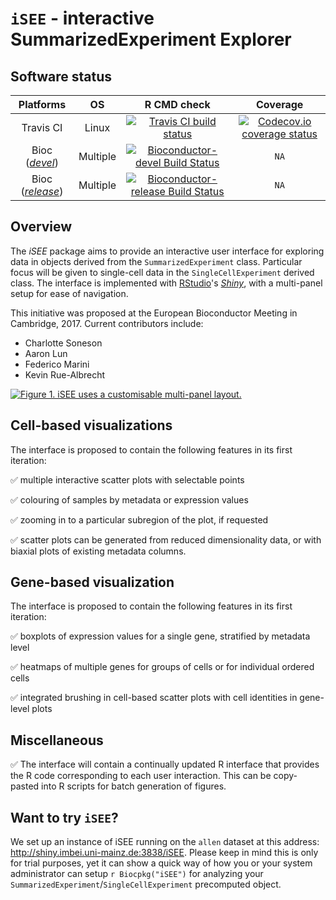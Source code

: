 
# `iSEE` - interactive SummarizedExperiment Explorer

<!-- TODO logo here too :) --> 

## Software status

| Platforms |  OS  | R CMD check | Coverage | 
|:----------------:|:----------------:|:----------------:|:----------------:|
| Travis CI | Linux | [![Travis CI build status](https://travis-ci.org/csoneson/iSEE.svg?branch=master)](https://travis-ci.org/csoneson/iSEE) | [![Codecov.io coverage status](https://codecov.io/github/csoneson/iSEE/coverage.svg?branch=master)](https://codecov.io/github/csoneson/iSEE) |
| Bioc ([_devel_](http://bioconductor.org/packages/devel/bioc/html/iSEE.html)) | Multiple | [![Bioconductor-devel Build Status](http://bioconductor.org/shields/build/devel/bioc/iSEE.svg)](http://bioconductor.org/checkResults/devel/bioc-LATEST/iSEE) | `NA` |
| Bioc ([_release_](http://bioconductor.org/packages/release/bioc/html/iSEE.html)) | Multiple | [![Bioconductor-release Build Status](http://bioconductor.org/shields/build/release/bioc/iSEE.svg)](http://bioconductor.org/checkResults/release/bioc-LATEST/iSEE) | `NA` |

## Overview

The _iSEE_ package aims to provide an interactive user interface for exploring data in objects derived from the `SummarizedExperiment` class.
Particular focus will be given to single-cell data in the `SingleCellExperiment` derived class.
The interface is implemented with [RStudio](https://www.rstudio.com)'s [_Shiny_](https://shiny.rstudio.com), with a multi-panel setup for ease of navigation.

This initiative was proposed at the European Bioconductor Meeting in Cambridge, 2017.
Current contributors include:

- Charlotte Soneson
- Aaron Lun
- Federico Marini
- Kevin Rue-Albrecht

[![Figure 1. _iSEE_ uses a customisable multi-panel layout.][Figure1]](https://f1000research.com/articles/7-741/v1)

## Cell-based visualizations 

The interface is proposed to contain the following features in its first iteration:

:white_check_mark: multiple interactive scatter plots with selectable points

:white_check_mark: colouring of samples by metadata or expression values

:white_check_mark: zooming in to a particular subregion of the plot, if requested

:white_check_mark: scatter plots can be generated from reduced dimensionality data, or with biaxial plots of existing metadata columns.

## Gene-based visualization

The interface is proposed to contain the following features in its first iteration:

:white_check_mark: boxplots of expression values for a single gene, stratified by metadata level

:white_check_mark: heatmaps of multiple genes for groups of cells or for individual ordered cells 

:white_check_mark: integrated brushing in cell-based scatter plots with cell identities in gene-level plots

## Miscellaneous

:white_check_mark: The interface will contain a continually updated R interface that provides the R code corresponding to each user interaction.
This can be copy-pasted into R scripts for batch generation of figures.

## Want to try `iSEE`?

We set up an instance of iSEE running on the `allen` dataset at this address: http://shiny.imbei.uni-mainz.de:3838/iSEE. 
Please keep in mind this is only for trial purposes, yet it can show a quick way of how you or your system administrator can setup `r Biocpkg("iSEE")` for analyzing your `SummarizedExperiment`/`SingleCellExperiment` precomputed object.

[Figure1]: https://f1000researchdata.s3.amazonaws.com/manuscripts/16293/6bf85f9d-8352-4a78-a8da-456f05f5c4c9_figure1.gif "iSEE uses a customisable multi-panel layout"

